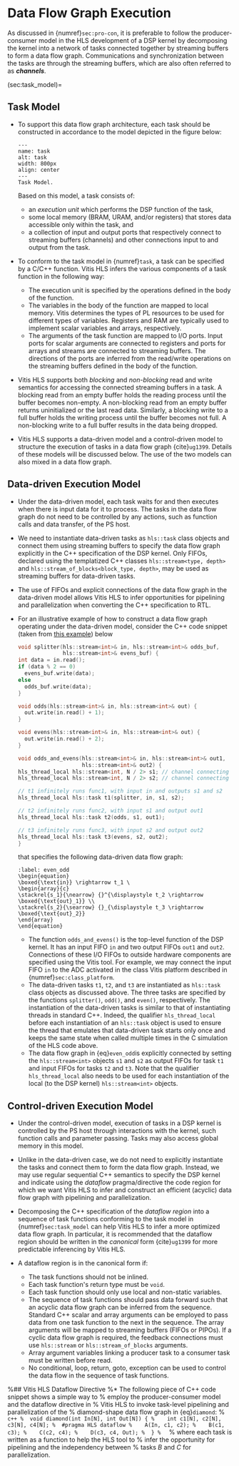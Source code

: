 # Data Flow Graph Execution
As discussed in {numref}`sec:pro-con`, it is preferable to follow the
producer-consumer model in the HLS development of a DSP kernel by
decomposing the kernel into a network of tasks connected together by
streaming buffers to form a data flow graph.  Communications and
synchronization between the tasks are through the streaming buffers,
which are also often referred to as ***channels***.

(sec:task_model)=
## Task Model
* To support this data flow graph architecture, each task should be
  constructed in accordance to the model depicted in the figure below:
  ```{figure} ../figs/task.jpg
  ---
  name: task
  alt: task
  width: 800px
  align: center
  ---
  Task Model.
  ```
  Based on this model, a task consists of:
  - an *execution unit* which performs the DSP function of the task,
  - some local memory (BRAM, URAM, and/or registers) that stores data
    accessible only within the task, and
  - a collection of input and output ports that respectively connect
    to streaming buffers (channels) and other connections input to and
    output from the task.

* To conform to the task model in {numref}`task`, a task can be
  specified by a C/C++ function. Vitis HLS infers the various
  components of a task function in the following way:
  - The execution unit is specified by the operations defined in the
    body of the function.
  - The variables in the body of the function are mapped to local
    memory. Vitis determines the types of PL resources to be used for
    different types of variables. Registers and RAM are typically used
    to implement scalar variables and arrays, respectively.
  - The arguments of the task function are mapped to I/O ports. Input
    ports for scalar arguments are connected to registers and ports
    for arrays and streams are connected to streaming buffers. The
    directions of the ports are inferred from the read/write
    operations on the streaming buffers defined in the body of the
    function.

* Vitis HLS supports both *blocking* and *non-blocking* read and write
    semantics for accessing the connected streaming buffers in a
    task. A blocking read from an empty buffer holds the reading
    process until the buffer becomes non-empty. A non-blocking read
    from an empty buffer returns uninitialized or the last read data.
    Similarly, a blocking write to a full buffer holds the writing
    process until the buffer becomes not full. A non-blocking write to
    a full buffer results in the data being dropped.

* Vitis HLS supports a data-driven model and a control-driven model to
  structure the execution of tasks in a data flow graph
  {cite}`ug1399`. Details of these models will be discussed below. The
  use of the two models can also mixed in a data flow graph.

## Data-driven Execution Model
* Under the data-driven model, each task waits for and then executes
  when there is input data for it to process. The tasks in the data
  flow graph do not need to be controlled by any actions, such as
  function calls and data transfer, of the PS host.

* We need to instantiate data-driven tasks as `hls::task` class
  objects and connect them using streaming buffers to specify the data
  flow graph explicitly in the C++ specification of the DSP
  kernel. Only FIFOs, declared using the templatized C++ classes
  `hls::stream<type, depth>` and `hls::stream_of_blocks<block_type,
  depth>`, may be used as streaming buffers for data-driven tasks.

* The use of FIFOs and explicit connections of the data flow graph in
  the data-driven model allows Vitis HLS to infer opportunities for
  pipelining and parallelization when converting the C++ specification
  to RTL.

* For an illustrative example of how to construct a data flow graph
 operating under the data-driven model, consider the C++ code snippet
 (taken from [this
 example](https://github.com/Xilinx/Vitis-HLS-Introductory-Examples/blob/master/Task_level_Parallelism/Data_driven/simple_data_driven/test.cpp))
 below
  ```c++
  void splitter(hls::stream<int>& in, hls::stream<int>& odds_buf,
                hls::stream<int>& evens_buf) {
  int data = in.read();
  if (data % 2 == 0)
    evens_buf.write(data);
  else
    odds_buf.write(data);
  }
  
  void odds(hls::stream<int>& in, hls::stream<int>& out) {
    out.write(in.read() + 1);
  }

  void evens(hls::stream<int>& in, hls::stream<int>& out) {
    out.write(in.read() + 2);
  }

  void odds_and_evens(hls::stream<int>& in, hls::stream<int>& out1,
                      hls::stream<int>& out2) {
  hls_thread_local hls::stream<int, N / 2> s1; // channel connecting t1 and t2
  hls_thread_local hls::stream<int, N / 2> s2; // channel connecting t1 and t3

  // t1 infinitely runs func1, with input in and outputs s1 and s2
  hls_thread_local hls::task t1(splitter, in, s1, s2);

  // t2 infinitely runs func2, with input s1 and output out1
  hls_thread_local hls::task t2(odds, s1, out1);

  // t3 infinitely runs func3, with input s2 and output out2
  hls_thread_local hls::task t3(evens, s2, out2);
  }
  ```
  that specifies the following data-driven data flow graph:
  ```{math}
  :label: even_odd
  \begin{equation}
  \boxed{\text{in}} \rightarrow t_1 \
  \begin{array}{c} 
  \stackrel{s_1}{\nearrow} {}^{\displaystyle t_2 \rightarrow 
  \boxed{\text{out}_1}} \\
  \stackrel{s_2}{\searrow} {}_{\displaystyle t_3 \rightarrow 
  \boxed{\text{out}_2}} 
  \end{array} 
  \end{equation}
  ```
  - The function `odds_and_evens()` is the top-level function of the
    DSP kernel. It has an input FIFO `in` and two output FIFOs `out1`
    and `out2`. Connections of these I/O FIFOs to outside hardware
    components are specified using the Vitis tool. For example, we
    may connect the input FIFO `in` to the ADC activated in the class
    Vitis platform described in {numref}`sec:class_platform`.
  - The data-driven tasks `t1`, `t2`, and `t3` are instantiated as
    `hls::task` class objects as discussed above. The three tasks are
    specified by the functions `splitter()`, `odd()`, and `even()`,
    respectively. The instantiation of the data-driven tasks is
    similar to that of instantiating threads in standard C++. Indeed,
    the qualifier `hls_thread_local` before each instantiation of an
    `hls::task` object is used to ensure the thread that emulates that
    data-driven task starts only once and keeps the same state when
    called multiple times in the C simulation of the HLS code above.
  - The data flow graph in {eq}`even_odd`is explicitly connected by
    setting the `hls::stream<int>` objects `s1` and `s2` as output
    FIFOs for task `t1` and input FIFOs for tasks `t2` and `t3`. Note
    that the qualifier `hls_thread_local` also needs to be used for
    each instantiation of the local (to the DSP kernel)
    `hls::stream<int>` objects.
  
## Control-driven Execution Model 
* Under the control-driven model, execution of tasks in a DSP kernel
  is controlled by the PS host through interactions with the kernel,
  such function calls and parameter passing. Tasks may also access
  global memory in this model.

* Unlike in the data-driven case, we do not need to explicitly
  instantiate the tasks and connect them to form the data flow
  graph. Instead, we may use regular sequential C++ semantics to
  specify the DSP kernel and indicate using the *dataflow*
  pragma/directive the code region for which we want Vitis HLS to
  infer and construct an efficient (acyclic) data flow graph with
  pipelining and parallelization.

* Decomposing the C++ specification of the *dataflow region* into a
  sequence of task functions conforming to the task model in
  {numref}`sec:task_model` can help Vitis HLS to infer a more
  optimized data flow graph. In particular, it is recommended that the
  dataflow region should be written in the *canonical* form
  {cite}`ug1399` for more predictable inferencing by Vitis HLS.

* A dataflow region is in the canonical form if:
  - The task functions should not be inlined. 
  - Each task function's return type must be `void`.
  - Each task function should only use local and non-static variables. 
  - The sequence of task functions should pass data forward such that
    an acyclic data flow graph can be inferred from the
    sequence. Standard C++ scalar and array arguments can be employed
    to pass data from one task function to the next in the
    sequence. The array arguments will be mapped to streaming buffers
    (FIFOs or PIPOs). If a cyclic data flow graph is required, the
    feedback connections must use `hls::stream` or
    `hls::stream_of_blocks` arguments.
  - Array argument variables linking a producer task to a consumer
     task must be written before read.
  - No conditional, loop, return, goto, exception can be used to
    control the data flow in the sequence of task functions. 




%## Vitis HLS Dataflow Directive
%* The following piece of C++ code snippet shows a simple way to
%  employ the producer-consumer model and the dataflow directive in
%  Vitis HLS to invoke task-level pipelining and parallelization of the
%  diamond-shape data flow graph in {eq}`diamond`:
%  ```c++
%  void diamond(int In[N], int Out[N]) {
%    int c1[N], c2[N], c3[N], c4[N];
%  #pragma HLS dataflow
%    A(In, c1, c2);
%    B(c1, c3);
%    C(c2, c4);
%    D(c3, c4, Out);
%  }
%  ```
%  where each task is written as a function to help the HLS tool to
%  infer the opportunity for pipelining and the independency between
%  tasks $B$ and $C$ for parallelization.
